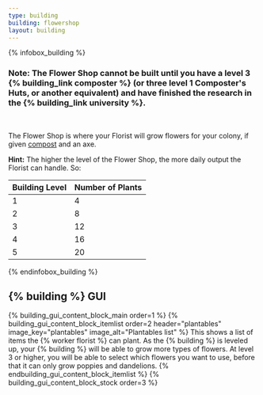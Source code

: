 ```yaml
---
type: building
building: flowershop
layout: building
---
```

{% infobox_building %}
### Note: The Flower Shop cannot be built until you have a level 3 {% building_link composter %} (or three level 1 Composter's Huts, or another equivalent) and have finished the research in the {% building_link university %}.
<br>

The Flower Shop is where your Florist will grow flowers for your colony, if given [compost](../../source/items/compost) and an axe.

**Hint:** The higher the level of the Flower Shop, the more daily output the Florist can handle. So:

| Building Level | Number of Plants |
|----------------|------------------|
| 1              | 4                |
| 2              | 8                |
| 3              | 12               |
| 4              | 16               |
| 5              | 20               |
{% endinfobox_building %}

## {% building %} GUI

{% building_gui_content_block_main order=1 %}
{% building_gui_content_block_itemlist order=2 header="plantables" image_key="plantables" image_alt="Plantables list" %}
This shows a list of items the {% worker florist %} can plant. As the {% building %} is leveled up, your {% building %} will be able to grow more types of flowers. At level 3 or higher, you will be able to select which flowers you want to use, before that it can only grow poppies and dandelions.
{% endbuilding_gui_content_block_itemlist %}
{% building_gui_content_block_stock order=3 %}